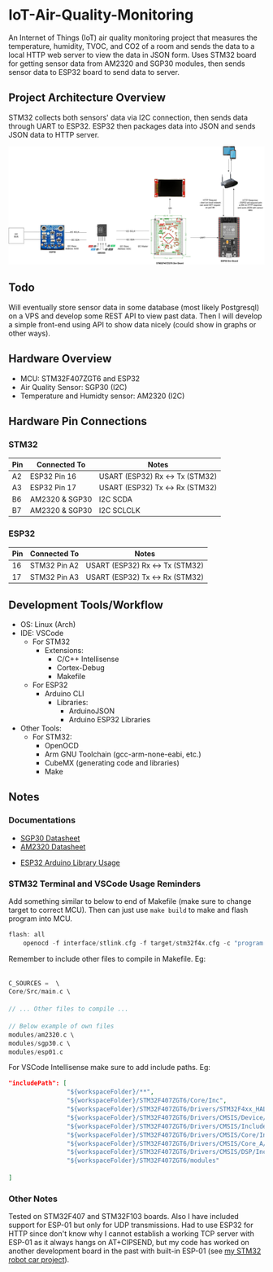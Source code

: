 # IoT-Air-Quality-Monitoring
An Internet of Things (IoT) air quality monitoring project that measures the temperature, humidity, TVOC, and CO2 of a room and 
sends the data to a local HTTP web server to view the data in JSON form.
Uses STM32 board for getting sensor data from AM2320 and SGP30 modules, then sends sensor data to ESP32 board to send data to server. 


## Project Architecture Overview
STM32 collects both sensors' data via I2C connection, then sends data through UART to ESP32. ESP32 then packages data into JSON and sends JSON data to HTTP server.

![](./resources/diagram.jpg)

## Todo
Will eventually store sensor data in some database (most likely Postgresql) on a VPS and develop some REST API to view past data. Then I will develop a simple front-end using API to show data nicely (could show in graphs or other ways).

## Hardware Overview
- MCU: STM32F407ZGT6 and ESP32
- Air Quality Sensor: SGP30 (I2C)
- Temperature and Humidty sensor: AM2320 (I2C)
<!-- - Wireless Module: ESP-01 (UART) -->



## Hardware Pin Connections

### STM32
|   Pin |   Connected To    |       Notes                       |
|-------|-------------------|-----------------------------------|
|   A2  |   ESP32 Pin 16    | USART (ESP32) Rx <-> Tx (STM32)   |
|   A3  |   ESP32 Pin 17    | USART (ESP32) Tx <-> Rx (STM32)   |
|   B6  |   AM2320 & SGP30  | I2C SCDA  |
|   B7  |   AM2320 & SGP30  | I2C SCLCLK  |


### ESP32
|   Pin |   Connected To    |       Notes                       |
|-------|-------------------|-----------------------------------|
|   16  |   STM32 Pin A2    | USART (ESP32) Rx <-> Tx (STM32)   |
|   17  |   STM32 Pin A3    | USART (ESP32) Tx <-> Rx (STM32)   |

## Development Tools/Workflow
- OS: Linux (Arch)
- IDE: VSCode
    - For STM32
        - Extensions:
            - C/C++ Intellisense
            - Cortex-Debug
            - Makefile
    - For ESP32
        - Arduino CLI
            - Libraries:
                - ArduinoJSON
                - Arduino ESP32 Libraries
- Other Tools:
    - For STM32:
        - OpenOCD
        - Arm GNU Toolchain (gcc-arm-none-eabi, etc.)
        - CubeMX (generating code and libraries)
        - Make



## Notes
### Documentations
- [SGP30 Datasheet](https://www.mouser.com/pdfdocs/Sensirion_Gas_Sensors_SGP30_Datasheet_EN-1148053.pdf)
- [AM2320 Datasheet](https://cdn-shop.adafruit.com/product-files/3721/AM2320.pdf)
<!-- - [ESP-01 AT Commands](https://docs.espressif.com/projects/esp-at/en/release-v2.2.0.0_esp8266/AT_Command_Set/index.html) 
(Note this is for V2.1 which contains some newer commands like MQTT that won't work with older versions) -->
- [ESP32 Arduino Library Usage](https://docs.espressif.com/projects/arduino-esp32/en/latest/getting_started.html)

### STM32 Terminal and VSCode Usage Reminders
Add something similar to below to end of Makefile (make sure to change target to correct MCU). Then can just use `make build` to make and flash program into MCU.
``` C 
flash: all
    openocd -f interface/stlink.cfg -f target/stm32f4x.cfg -c "program $(BUILD_DIR)/$(TARGET).elf verify reset exit"
```

Remember to include other files to compile in Makefile. Eg:
``` C

C_SOURCES =  \
Core/Src/main.c \

// ... Other files to compile ...

// Below example of own files
modules/am2320.c \
modules/sgp30.c \
modules/esp01.c
```

For VSCode Intellisense make sure to add include paths. Eg:
``` json
"includePath": [
                "${workspaceFolder}/**",
                "${workspaceFolder}/STM32F407ZGT6/Core/Inc",
                "${workspaceFolder}/STM32F407ZGT6/Drivers/STM32F4xx_HAL_Driver/Inc",
                "${workspaceFolder}/STM32F407ZGT6/Drivers/CMSIS/Device/ST/STM32F4xx/Include",
                "${workspaceFolder}/STM32F407ZGT6/Drivers/CMSIS/Include",
                "${workspaceFolder}/STM32F407ZGT6/Drivers/CMSIS/Core/Include",
                "${workspaceFolder}/STM32F407ZGT6/Drivers/CMSIS/Core_A/Include",
                "${workspaceFolder}/STM32F407ZGT6/Drivers/CMSIS/DSP/Include",
                "${workspaceFolder}/STM32F407ZGT6/modules"
                
]
```
### Other Notes
Tested on STM32F407 and STM32F103 boards. Also I have included support for ESP-01 but only for UDP transmissions. Had to use ESP32 for HTTP since don't know why I cannot establish a working TCP server with ESP-01 as it always hangs on AT+CIPSEND, but my code has worked on another development board in the past with built-in ESP-01 (see [my STM32 robot car project](https://github.com/jamesyoung-15/Mini-Robot-Cleaner)).